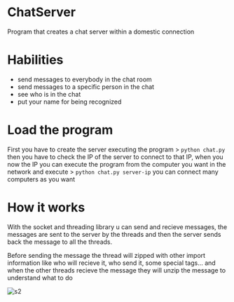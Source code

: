 # ChatServer

Program that creates a chat server within a domestic connection

# Habilities

- send messages to everybody in the chat room
- send messages to a specific person in the chat
- see who is in the chat
- put your name for being recognized

# Load the program

First you have to create the server executing the program > `python chat.py` then you have to check the IP of the server to connect to that IP, when you now the IP you can execute the program from the computer you want in the network and execute > `python chat.py server-ip` you can connect many computers as you want

# How it works

With the socket and threading library u can send and recieve messages, the messages are sent to the server by the threads and then the server sends back the message to all the threads.

Before sending the message the thread will zipped with other import information like who will recieve it, who send it, some special tags... and when the other threads recieve the message they will unzip the message to understand what to do

![s2](https://user-images.githubusercontent.com/33929967/65261586-e6ce1e80-db08-11e9-92da-91b30b0ae600.png)

